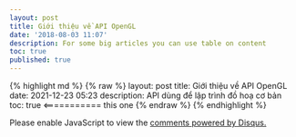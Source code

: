 ```yaml
---
layout: post
title: Giới thiệu về API OpenGL
date: '2018-08-03 11:07'
description: For some big articles you can use table on content
toc: true
published: true
---
```




{% highlight md %}
{% raw %}
layout: post
title: Giới thiệu về API OpenGL
date:   2021-12-23 05:23
description: API dùng để lập trình đồ hoạ cơ bản
toc: true           <=========== this one
{% endraw %}
{% endhighlight %}



<div id="disqus_thread"></div>
<script>
    /**
    *  RECOMMENDED CONFIGURATION VARIABLES: EDIT AND UNCOMMENT THE SECTION BELOW TO INSERT DYNAMIC VALUES FROM YOUR PLATFORM OR CMS.
    *  LEARN WHY DEFINING THESE VARIABLES IS IMPORTANT: https://disqus.com/admin/universalcode/#configuration-variables    */
    /*
    var disqus_config = function () {
    this.page.url = PAGE_URL;  // Replace PAGE_URL with your page's canonical URL variable
    this.page.identifier = PAGE_IDENTIFIER; // Replace PAGE_IDENTIFIER with your page's unique identifier variable
    };
    */
    (function() { // DON'T EDIT BELOW THIS LINE
    var d = document, s = d.createElement('script');
    s.src = 'https://devlamtran.disqus.com/embed.js';
    s.setAttribute('data-timestamp', +new Date());
    (d.head || d.body).appendChild(s);
    })();
</script>
<noscript>Please enable JavaScript to view the <a href="https://disqus.com/?ref_noscript">comments powered by Disqus.</a></noscript>
